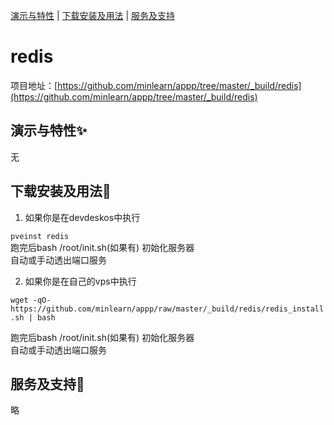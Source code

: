 [演示与特性](#演示与特性) | [下载安装及用法](#下载安装及用法) | [服务及支持](#服务及支持)

redis
=====

项目地址：[https://github.com/minlearn/appp/tree/master/_build/redis](https://github.com/minlearn/appp/tree/master/_build/redis)

演示与特性✨
-----


无



下载安装及用法📄
-----

1) 如果你是在devdeskos中执行  


```pveinst redis```  
跑完后bash /root/init.sh(如果有) 初始化服务器  
自动或手动透出端口服务



2) 如果你是在自己的vps中执行


```wget -qO- https://github.com/minlearn/appp/raw/master/_build/redis/redis_install.sh | bash```  

跑完后bash /root/init.sh(如果有) 初始化服务器  
自动或手动透出端口服务


服务及支持👀
-----

略







